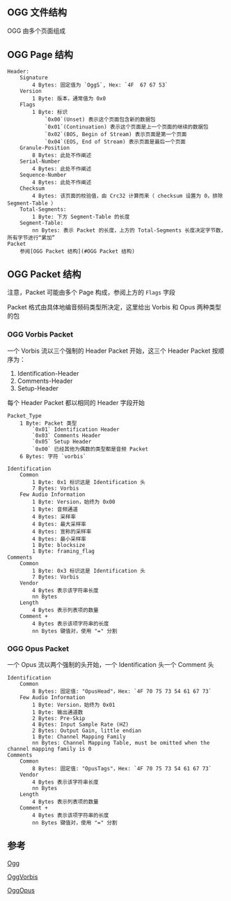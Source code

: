 ## OGG 文件结构

OGG 由多个页面组成

## OGG Page 结构

```text
Header:
    Signature
        4 Bytes: 固定值为 `OggS`, Hex: `4F  67 67 53`
    Version
        1 Byte: 版本，通常值为 0x0
    Flags
        1 Byte: 标识
            `0x00`(Unset) 表示这个页面包含新的数据包
            `0x01`(Continuation) 表示这个页面是上一个页面的继续的数据包
            `0x02`(BOS, Begin of Stream) 表示页面是第一个页面
            `0x04`(EOS, End of Stream) 表示页面是最后一个页面
    Granule-Position
        8 Bytes: 此处不作阐述
    Serial-Number
        4 Bytes: 此处不作阐述
    Sequence-Number
        4 Bytes: 此处不作阐述
    Checksum
        4 Bytes: 该页面的校验值，由 Crc32 计算而来（ checksum 设置为 0，排除 Segment-Table ）
    Total-Segments:
        1 Byte: 下方 Segment-Table 的长度
    Segment-Table:
        nn Bytes: 表示 Packet 的长度，上方的 Total-Segments 长度决定字节数，所有字节进行“累加” 
Packet
    参阅[OGG Packet 结构](#OGG Packet 结构)
```

## OGG Packet 结构

注意，Packet 可能由多个 Page 构成，参阅上方的 `Flags` 字段

Packet 格式由具体地编音频码类型所决定，这里给出 Vorbis 和 Opus 两种类型的包

### OGG Vorbis Packet

一个 Vorbis 流以三个强制的 Header Packet 开始，这三个 Header Packet 按顺序为：

1. Identification-Header
2. Comments-Header
3. Setup-Header

每个 Header Packet 都以相同的 Header 字段开始

```text
Packet_Type
    1 Byte: Packet 类型
        `0x01` Identification Header
        `0x03` Comments Header
        `0x05` Setup Header
        `0x00` 已经其他为偶数的类型都是音频 Packet
    6 Bytes: 字符 `vorbis`
```

```text
Identification
    Common
        1 Byte: 0x1 标识这是 Identification 头
        7 Bytes: Vorbis
    Few Audio Information
        1 Byte: Version，始终为 0x00
        1 Byte: 音频通道
        4 Bytes: 采样率
        4 Bytes: 最大采样率
        4 Bytes: 宣称的采样率
        4 Bytes: 最小采样率
        1 Byte: blocksize
        1 Byte: framing_flag
Comments
    Common
        1 Byte: 0x3 标识这是 Identification 头
        7 Bytes: Vorbis    
    Vendor
        4 Bytes 表示该字符串长度
        nn Bytes
    Length
        4 Bytes 表示列表项的数量
    Comment +
        4 Bytes 表示该项字符串的长度
        nn Bytes 键值对，使用 "=" 分割
```

### OGG Opus Packet

一个 Opus 流以两个强制的头开始，一个 Identification 头一个 Comment 头

```text
Identification
    Common
        8 Bytes: 固定值: "OpusHead"，Hex: `4F 70 75 73 54 61 67 73`
    Few Audio Information
        1 Byte: Version，始终为 0x01
        1 Byte: 输出通道数
        2 Bytes: Pre-Skip
        4 Bytes: Input Sample Rate (HZ)
        2 Bytes: Output Gain, little endian
        1 Byte: Channel Mapping Family 
        nn Bytes: Channel Mapping Table, must be omitted when the channel mapping family is 0
Comments
    Common
        8 Bytes: 固定值: "OpusTags"，Hex: `4F 70 75 73 54 61 67 73`
    Vendor
        4 Bytes 表示该字符串长度
        nn Bytes
    Length
        4 Bytes 表示列表项的数量
    Comment +
        4 Bytes 表示该项字符串的长度
        nn Bytes 键值对，使用 "=" 分割
```

## 参考

[Ogg](https://www.rfc-editor.org/rfc/rfc3533.html)

[OggVorbis](https://xiph.org/vorbis/doc/Vorbis_I_spec.html)

[OggOpus](https://datatracker.ietf.org/doc/html/rfc7845)